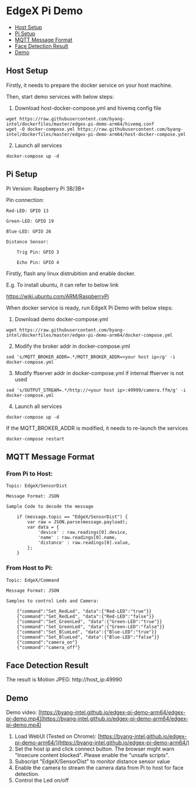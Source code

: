 # EdgeX Pi Demo

- [Host Setup](#Host-Setup)
- [Pi Setup](#Pi-Setup)
- [MQTT Message Format](#MQTT-Message-Format)
- [Face Detection Result](#Face-Detection-Result)
- [Demo](#Demo)

## Host Setup
Firstly, it needs to prepare the docker service on your host machine.

Then, start demo services with below steps:
1. Download host-docker-compose.yml and hivemq config file
```
wget https://raw.githubusercontent.com/byang-intel/dockerfiles/master/edgex-pi-demo-arm64/hivemq.conf
wget -O docker-compose.yml https://raw.githubusercontent.com/byang-intel/dockerfiles/master/edgex-pi-demo-arm64/host-docker-compose.yml
```

2. Launch all services
```
docker-compose up -d
```

## Pi Setup

Pi Version: Raspberry Pi 3B/3B+

Pin connection:

    Red-LED: GPIO 13

    Green-LED: GPIO 19

    Blue-LED: GPIO 26

    Distance Sensor:

        Trig Pin: GPIO 3

        Echo Pin: GPIO 4


Firstly, flash any linux distrubition and enable docker.

E.g. To install ubuntu, it can refer to below link

https://wiki.ubuntu.com/ARM/RaspberryPi

When docker service is ready, run EdgeX Pi Demo with below steps:

1. Download demo docker-compose.yml
```
wget https://raw.githubusercontent.com/byang-intel/dockerfiles/master/edgex-pi-demo-arm64/docker-compose.yml
```

2. Modify the broker addr in docker-compose.yml
```
sed 's/MQTT_BROKER_ADDR=.*/MQTT_BROKER_ADDR=<your host ip>/g' -i docker-compose.yml
```

3. Modify ffserver addr in docker-compose.yml if internal ffserver is not used
```
sed 's/OUTPUT_STREAM=.*/http://<your host ip>:49999/camera.ffm/g' -i docker-compose.yml
```

4. Launch all services
```
docker-compose up -d
```
If the MQTT_BROKER_ADDR is modified, it needs to re-launch the services
```
docker-compose restart
```

## MQTT Message Format

### From Pi to Host:

    Topic: EdgeX/SensorDist

    Message Format: JSON

    Sample Code to decode the message
```
    if (message.topic == "EdgeX/SensorDist") {
        var raw = JSON.parse(message.payload);
        var data = {
            'device' : raw.readings[0].device,
            'name' : raw.readings[0].name,
            'distance' : raw.readings[0].value,
        };
    }
```

### From Host to Pi:

    Topic: EdgeX/Command

    Message Format: JSON

    Samples to control Leds and Camera:
```
    {"command":"Set_RedLed", "data":{"Red-LED":"true"}}
    {"command":"Set_RedLed", "data":{"Red-LED":"false"}}
    {"command":"Set_GreenLed", "data":{"Green-LED":"true"}}
    {"command":"Set_GreenLed", "data":{"Green-LED":"false"}}
    {"command":"Set_BlueLed", "data":{"Blue-LED":"true"}}
    {"command":"Set_BlueLed", "data":{"Blue-LED":"false"}}
    {"command":"camera_on"}
    {"command":"camera_off"}
```

## Face Detection Result

The result is Motion JPEG: http://host_ip:49990

## Demo

Demo video: [https://byang-intel.github.io/edgex-pi-demo-arm64/edgex-pi-demo.mp4](https://byang-intel.github.io/edgex-pi-demo-arm64/edgex-pi-demo.mp4)


1. Load WebUI (Tested on Chrome): [https://byang-intel.github.io/edgex-pi-demo-arm64/](https://byang-intel.github.io/edgex-pi-demo-arm64/)
2. Set the host ip and click connect button. The browser might warn "Insecure content blocked". Please enable the "unsafe scripts".
3. Subscript "EdgeX/SensorDist" to monitor distance sensor value
4. Enable the camera to stream the camera data from Pi to host for face detection.
5. Control the Led on/off
